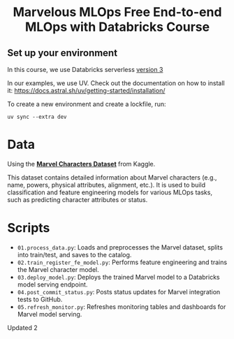 <h1 align="center">
Marvelous MLOps Free End-to-end MLOps with Databricks Course

## Set up your environment
In this course, we use Databricks serverless [version 3](https://docs.databricks.com/aws/en/release-notes/serverless/environment-version/three)

In our examples, we use UV. Check out the documentation on how to install it: https://docs.astral.sh/uv/getting-started/installation/

To create a new environment and create a lockfile, run:

```
uv sync --extra dev
```



# Data
Using the [**Marvel Characters Dataset**](https://www.kaggle.com/datasets/mohitbansal31s/marvel-characters?resource=download) from Kaggle.

This dataset contains detailed information about Marvel characters (e.g., name, powers, physical attributes, alignment, etc.).
It is used to build classification and feature engineering models for various MLOps tasks, such as predicting character attributes or status.

# Scripts

- `01.process_data.py`: Loads and preprocesses the Marvel dataset, splits into train/test, and saves to the catalog.
- `02.train_register_fe_model.py`: Performs feature engineering and trains the Marvel character model.
- `03.deploy_model.py`: Deploys the trained Marvel model to a Databricks model serving endpoint.
- `04.post_commit_status.py`: Posts status updates for Marvel integration tests to GitHub.
- `05.refresh_monitor.py`: Refreshes monitoring tables and dashboards for Marvel model serving.

Updated 2

